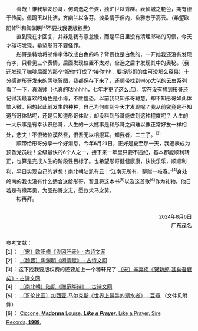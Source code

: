 <div><div style="line-height:1.7;color:#000000;font-size:14px;font-family:Arial"><div><div style="line-height:1.7; color:#000000; font-size:14px; font-family:Arial">
    <div style="margin: 0px;">
        <div style="text-indent:2em;">
善哉！惟我挚友彤哥，何瑰逸之令姿，独旷世以秀群。表倾城之艳色，期有德于传闻。佩鸣玉以比洁，齐幽兰以争芬。淡柔情于俗内，负雅志于高云。（希望欧阳修<sup>[1]</sup>和陶渊明<sup>[2]</sup>不要找我要版权费）<br />
        </div>
        <div style="text-indent:2em;">
直到现在才回复，并非是我有意怠慢，而是平日里没有清理邮箱的习惯，今天才碰巧发现，希望彤哥不要怪罪。<br />
        </div>
        <div style="text-indent:2em;">
彤哥是特地将邮件字体改成白色的吗？背景也是白色的，一开始我还没有发现有字，只看见三个表情，后面发现位置不太对，全选之后才发现其中的奥秘。（我还发现了咖啡后面的那个“祝你”打成了“接你”hh，要捉彤哥的虫可没那么容易）十分感谢彤哥发来的两张贺图，我都保存下来了，还顺带找到wlop大佬的云虫系列看了一下，真滴帅（也真的咕hhhhh，七年才更了这么点）。实在没有想到彤哥还记得我最喜欢的角色是小缘，不胜惶恐。以前我只知彤哥聪慧，却不知彤哥如此体恤入微，回想起此前发生的种种，自己为何直到今天才发现呢？我从前究竟是不知道彤哥体贴呢，还是只知道彤哥体贴，却没料到彤哥能做到这种程度呢？
人生的一大乐事是有幸认识彤哥，人生的一大憾事是和彤哥之间难以像正常好友一样相处，悲夫！不恨诸位漠然吾，恨吾无以相报耳。知我者，二三子。<sup>[3]</sup><br />
        </div>
        <div style="text-indent:2em;">
顺带给彤哥分享一个好消息，今年6月21日，正好是夏至那一天，我通表成为预备党员啦！全级最快的6个人之一，接下来一年里只要不违纪，基本都能顺利转正，也算是完成人生的阶段性目标了。也希望彤哥健健康康，快快乐乐，顺顺利利，早日实现自己的梦想！南北朝陆凯有云：“江南无所有，聊赠一枝春。”<sup>[4]</sup>身处岭南的我也没有什么适合送给彤哥，暂且将这本书<sup>[5]</sup>以及这首歌<sup>[6]</sup>作为礼物。他日若是有缘再见，为图彤哥之志，愿效犬马之劳。
        </div>
        <div style="text-indent:2em;">
彬再拜。
        </div>
<br />
        </div>
        <div style="text-align: right">
2024年8月6日
        </div>
        <div style="text-align: right">
广东茂名
        </div>
<br />
参考文献：
    <div>
[1] ：
        <a href="https://www.gushiwen.cn/shiwenv_5b83bcc2f8a3.aspx">
〔宋〕欧阳修《泷冈阡表》- 古诗文网
        </a>
    </div>
    <div>
[2] ：
        <a href="https://www.gushiwen.cn/shiwenv.aspx?id=c74a618a0f53">
〔魏晋〕陶渊明《闲情赋》 - 古诗文网
        </a>
    </div>
    <div>
[3] ：这下找我要版权费的还要加上一个稼轩兄了
        <a href="https://www.gushiwen.cn/shiwenv_098e88b62d38.aspx">
〔宋〕辛弃疾《贺新郎·甚矣吾衰矣》- 古诗文网
        </a>
    </div>
    <div>
[4] ：
        <a href="https://www.gushiwen.cn/shiwenv_cf482f8bf41e.aspx">
〔南北朝〕陆凯《赠范晔诗》 - 古诗文网
        </a>
    </div>
    <div>
[5] ：
        <a href="https://book.douban.com/subject/26628811/">
〔哥伦比亚〕加西亚·马尔克斯《世界上最美的溺水者》 - 豆瓣
        </a>
（文件见附件）
    </div>
    <div>
[6] ：
        <a href="http://163cn.tv/wdayWVP">
Ciccone,&nbsp;<b>Madonna</b>&nbsp;Louise.&nbsp;<i><b>Like a Prayer</b></i>.&nbsp;Like a Prayer,&nbsp;Sire Records,&nbsp;<b>1989</b>.</a></div></div></div><br /></div><img style="width:1px;height:1px" src="https://count.mail.163.com/beacon/webmail.gif?type=webmail_mailtrace&amp;guid=pre_47ec5ca7ebab04336e51fdd34a4c1549" /><br /></div>